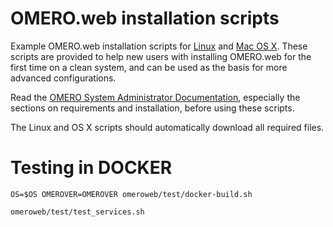 OMERO.web installation scripts
==============================

Example OMERO.web installation scripts for [Linux](linux) and [Mac OS X](homebrew).
These scripts are provided to help new users with installing OMERO.web for the first time on a clean system, and can be used as the basis for more advanced configurations.

Read the [OMERO System Administrator Documentation](https://www.openmicroscopy.org/site/support/omero5.3-staging/sysadmins/index.html), especially the sections on requirements and installation, before using these scripts.

The Linux and OS X scripts should automatically download all required files.


Testing in DOCKER
==================

    OS=$OS OMEROVER=OMEROVER omeroweb/test/docker-build.sh

    omeroweb/test/test_services.sh 